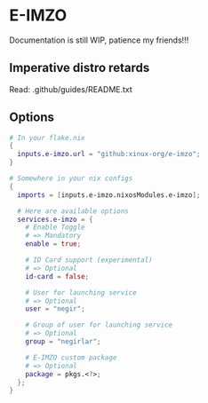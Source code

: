 # E-IMZO

Documentation is still WIP, patience my friends!!!

## Imperative distro retards

Read: .github/guides/README.txt

## Options

```nix
# In your flake.nix
{
  inputs.e-imzo.url = "github:xinux-org/e-imzo";
}

# Somewhere in your nix configs
{
  imports = [inputs.e-imzo.nixosModules.e-imzo];

  # Here are available options
  services.e-imzo = {
    # Enable Toggle
    # => Mandatory
    enable = true;

    # ID Card support (experimental)
    # => Optional
    id-card = false;

    # User for launching service
    # => Optional
    user = "negir";

    # Group of user for launching service
    # => Optional
    group = "negirlar";

    # E-IMZO custom package
    # => Optional
    package = pkgs.<?>;
  };
}
```
